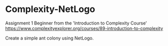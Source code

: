 # Complexity-NetLogo

Assignment 1 Beginner from the 'Introduction to Complexity Course' https://www.complexityexplorer.org/courses/89-introduction-to-complexity

Create a simple ant colony using NetLogo.
